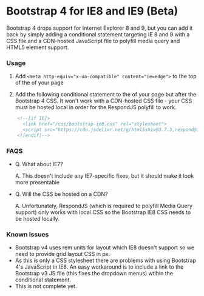 # Bootstrap 4 for IE8 and IE9 (Beta)

Bootstrap 4 drops support for Internet Explorer 8 and 9, but you can add it back by simply adding a conditional statement targeting IE 8 and 9 with a CSS file and a CDN-hosted JavaScript file to polyfill media query and HTML5 element support.


### Usage

1. Add `<meta http-equiv="x-ua-compatible" content="ie=edge">` to the top of the <head> of your page

2. Add the following conditional statement to the <head> of your page but after the Bootstrap 4 CSS. It won't work with a CDN-hosted CSS file - your CSS must be hosted local in order for the RespondJS polyfill to work.

```html
    <!--[if IE]>
      <link href="/css/bootstrap-ie8.css" rel="stylesheet">
      <script src="https://cdn.jsdelivr.net/g/html5shiv@3.7.3,respond@1.4.2"></script>
    <![endif]-->
```


### FAQS

* Q. What about IE7?

  A. This doesn't include any IE7-specific fixes, but it should make it look more presentable 

* Q. Will the CSS be hosted on a CDN?

  A. Unfortunately, RespondJS (which is required to polyfill Media Query support) only works with local CSS so the Bootstrap IE8 CSS needs to be hosted locally. 


### Known Issues

- Bootstrap v4 uses rem units for layout which IE8 doesn't support so we need to provide grid layout CSS in px.
- As this is only a CSS stylesheet there are problems with using Bootstrap 4's JavaScript in IE8. An easy workaround is to include a link to the Bootstrap v3 JS file (this fixes the dropdown menus) wtihin the conditional statement.
- This is not complete yet.
